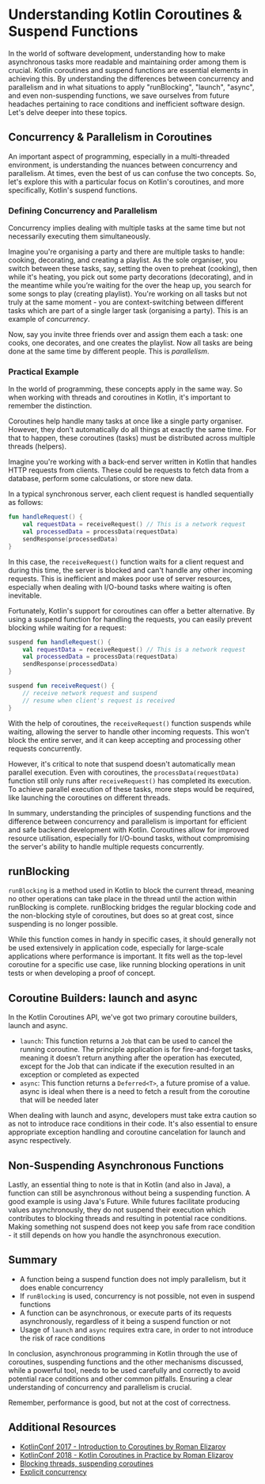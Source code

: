 # Understanding Kotlin Coroutines & Suspend Functions

In the world of software development, understanding how to make asynchronous tasks more readable and maintaining order among them is crucial. Kotlin coroutines and suspend functions are essential elements in achieving this. By understanding the differences between concurrency and parallelism and in what situations to apply "runBlocking", "launch", "async", and even non-suspending functions, we save ourselves from future headaches pertaining to race conditions and inefficient software design. Let's delve deeper into these topics.

## Concurrency & Parallelism in Coroutines

An important aspect of programming, especially in a multi-threaded environment, is understanding the nuances between concurrency and parallelism. At times, even the best of us can confuse the two concepts. So, let's explore this with a particular focus on Kotlin's coroutines, and more specifically, Kotlin's suspend functions.

### Defining Concurrency and Parallelism
Concurrency implies dealing with multiple tasks at the same time but not necessarily executing them simultaneously. 

Imagine you're organising a party and there are multiple tasks to handle: cooking, decorating, and creating a playlist. As the sole organiser, you switch between these tasks, say, setting the oven to preheat (cooking), then while it's heating, you pick out some party decorations (decorating), and in the meantime while you’re waiting for the over the heap up, you search for some songs to play (creating playlist). You're working on all tasks but not truly at the same moment - you are context-switching between different tasks which are part of a single larger task (organising a party). This is an example of _concurrency_.

Now, say you invite three friends over and assign them each a task: one cooks, one decorates, and one creates the playlist. Now all tasks are being done at the same time by different people. This is _parallelism_.

### Practical Example
In the world of programming, these concepts apply in the same way. So when working with threads and coroutines in Kotlin, it's important to remember the distinction.

Coroutines help handle many tasks at once like a single party organiser. However, they don’t automatically do all things at exactly the same time. For that to happen, these coroutines (tasks) must be distributed across multiple threads (helpers).

Imagine you're working with a back-end server written in Kotlin that handles HTTP requests from clients. These could be requests to fetch data from a database, perform some calculations, or store new data.

In a typical synchronous server, each client request is handled sequentially as follows:
```kotlin
fun handleRequest() {
    val requestData = receiveRequest() // This is a network request
    val processedData = processData(requestData)
    sendResponse(processedData)
}
```

In this case, the `receiveRequest()` function waits for a client request and during this time, the server is blocked and can't handle any other incoming requests. This is inefficient and makes poor use of server resources, especially when dealing with I/O-bound tasks where waiting is often inevitable.

Fortunately, Kotlin's support for coroutines can offer a better alternative. By using a suspend function for handling the requests, you can easily prevent blocking while waiting for a request:

```kotlin
suspend fun handleRequest() {
    val requestData = receiveRequest() // This is a network request
    val processedData = processData(requestData)
    sendResponse(processedData)
}

suspend fun receiveRequest() {
    // receive network request and suspend
    // resume when client's request is received
}
```

With the help of coroutines, the `receiveRequest()`  function suspends while waiting, allowing the server to handle other incoming requests. This won't block the entire server, and it can keep accepting and processing other requests concurrently.

However, it's critical to note that suspend doesn't automatically mean parallel execution. Even with coroutines, the `processData(requestData)` function still only runs after `receiveRequest()` has completed its execution. To achieve parallel execution of these tasks, more steps would be required, like launching the coroutines on different threads.

In summary, understanding the principles of suspending functions and the difference between concurrency and parallelism is important for efficient and safe backend development with Kotlin. Coroutines allow for improved resource utilisation, especially for I/O-bound tasks, without compromising the server's ability to handle multiple requests concurrently.

## runBlocking

`runBlocking` is a method used in Kotlin to block the current thread, meaning no other operations can take place in the thread until the action within runBlocking is complete. runBlocking bridges the regular blocking code and the non-blocking style of coroutines, but does so at great cost, since suspending is no longer possible.

While this function comes in handy in specific cases, it should generally not be used extensively in application code, especially for large-scale applications where performance is important. It fits well as the top-level coroutine for a specific use case, like running blocking operations in unit tests or when developing a proof of concept.

## Coroutine Builders: launch and async

In the Kotlin Coroutines API, we've got two primary coroutine builders, launch and async.
- `launch`: This function returns a `Job` that can be used to cancel the running coroutine. The principle application is for fire-and-forget tasks, meaning it doesn’t return anything after the operation has executed, except for the Job that can indicate if the execution resulted in an exception or completed as expected
- `async`: This function returns a `Deferred<T>`, a future promise of a value. async is ideal when there is a need to fetch a result from the coroutine that will be needed later

When dealing with launch and async, developers must take extra caution so as not to introduce race conditions in their code. It's also essential to ensure appropriate exception handling and coroutine cancelation for launch and async respectively.

## Non-Suspending Asynchronous Functions

Lastly, an essential thing to note is that in Kotlin (and also in Java), a function can still be asynchronous without being a suspending function. A good example is using Java's Future. While futures facilitate producing values asynchronously, they do not suspend their execution which contributes to blocking threads and resulting in potential race conditions. Making something not suspend does not keep you safe from race condition - it still depends on how you handle the asynchronous execution.

## Summary
- A function being a suspend function does not imply parallelism, but it does enable concurrency
- If `runBlocking` is used, concurrency is not possible, not even in suspend functions
- A function can be asynchronous, or execute parts of its requests asynchronously, regardless of it being a suspend function or not
- Usage of `launch` and `async` requires extra care, in order to not introduce the risk of race conditions 

In conclusion, asynchronous programming in Kotlin through the use of coroutines, suspending functions and the other mechanisms discussed, while a powerful tool, needs to be used carefully and correctly to avoid potential race conditions and other common pitfalls. Ensuring a clear understanding of concurrency and parallelism is crucial.

Remember, performance is good, but not at the cost of correctness.

## Additional Resources
- [KotlinConf 2017 - Introduction to Coroutines by Roman Elizarov](https://www.youtube.com/watch?v=_hfBv0a09Jc&t=1094s)
- [KotlinConf 2018 - Kotlin Coroutines in Practice by Roman Elizarov](https://www.youtube.com/watch?v=a3agLJQ6vt8)
- [Blocking threads, suspending coroutines](https://elizarov.medium.com/blocking-threads-suspending-coroutines-d33e11bf4761)
- [Explicit concurrency](https://elizarov.medium.com/explicit-concurrency-67a8e8fd9b25)
